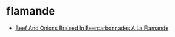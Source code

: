 # flamande

 * [Beef And Onions Braised In Beercarbonnades  A La Flamande](../index/b/beef-and-onions-braised-in-beercarbonnades--a-la-flamande.json)
